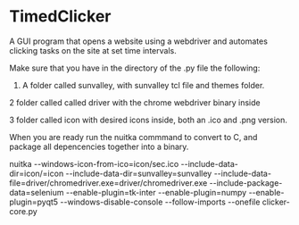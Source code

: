 # TimedClicker
A GUI program that opens a website using a webdriver and automates clicking tasks on the site at set time intervals.

Make sure that you have in the directory of the .py file the following:

1. A folder called sunvalley, with sunvalley tcl file and themes folder.

2 folder called called driver with the chrome webdriver binary inside

3 folder called icon with desired icons inside, both an .ico and .png version.

When you are ready run the nuitka commmand to convert to C, and package all depencencies together into a binary.

nuitka --windows-icon-from-ico=icon/sec.ico --include-data-dir=icon/=icon --include-data-dir=sunvalley=sunvalley --include-data-file=driver/chromedriver.exe=driver/chromedriver.exe --include-package-data=selenium  --enable-plugin=tk-inter --enable-plugin=numpy --enable-plugin=pyqt5 --windows-disable-console  --follow-imports --onefile clicker-core.py

